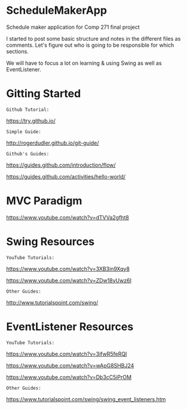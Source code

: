 # ScheduleMakerApp
Schedule maker application for Comp 271 final project

I started to post some basic structure and notes in the different files as comments. Let's figure out who is going to be responsible for which sections. 

We will have to focus a lot on learning & using Swing as well as EventListener.

# Gitting Started

	Github Tutorial: 
https://try.github.io/

	Simple Guide:
http://rogerdudler.github.io/git-guide/

	Github's Guides:
https://guides.github.com/introduction/flow/

https://guides.github.com/activities/hello-world/

# MVC Paradigm

https://www.youtube.com/watch?v=dTVVa2gfht8

# Swing Resources

	YouTube Tutorials:
https://www.youtube.com/watch?v=3XB3in9Xqy8

https://www.youtube.com/watch?v=ZDw18yUwz6I

	Other Guides:
http://www.tutorialspoint.com/swing/
	
# EventListener Resources

	YouTube Tutorials:
https://www.youtube.com/watch?v=3ifwR5feRQI

https://www.youtube.com/watch?v=wApG8SHBJ24

https://www.youtube.com/watch?v=Db3cC5iPrOM

	Other Guides:
https://www.tutorialspoint.com/swing/swing_event_listeners.htm
